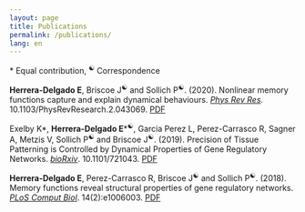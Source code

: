```yaml
---
layout: page
title: Publications
permalink: /publications/
lang: en
---
```


\* Equal contribution, <sup>☯</sup> Correspondence

**Herrera-Delgado E**, Briscoe J<sup>☯</sup> and Sollich P<sup>☯</sup>. (2020). Nonlinear memory functions capture and explain dynamical behaviours. [*Phys Rev Res*](https://journals.aps.org/prresearch/abstract/10.1103/PhysRevResearch.2.043069). 10.1103/PhysRevResearch.2.043069. [PDF]({{edgar-hd.github.io}}/assets/papers/PhysRevResearch.2.043069.pdf)

Exelby K\*, **Herrera-Delgado E**\*<sup>☯</sup>, Garcia Perez L, Perez-Carrasco R, Sagner A, Metzis V, Sollich P<sup>☯</sup> and Briscoe J<sup>☯</sup>. (2019). Precision of Tissue Patterning is Controlled by Dynamical Properties of Gene Regulatory Networks. [*bioRxiv*](https://arxiv.org/abs/2005.04751v1). 10.1101/721043. [PDF]({{edgar-hd.github.io}}/assets/papers/721043.full.pdf)

**Herrera-Delgado E**, Perez-Carrasco R, Briscoe J<sup>☯</sup> and Sollich P<sup>☯</sup>. (2018). Memory functions reveal structural properties of gene regulatory networks. [*PLoS Comput Biol*](https://doi.org/10.1371/journal.pcbi.1006003). 14(2):e1006003. [PDF]({{edgar-hd.github.io}}/assets/papers/journal.pcbi.1006003.full.pdf)
